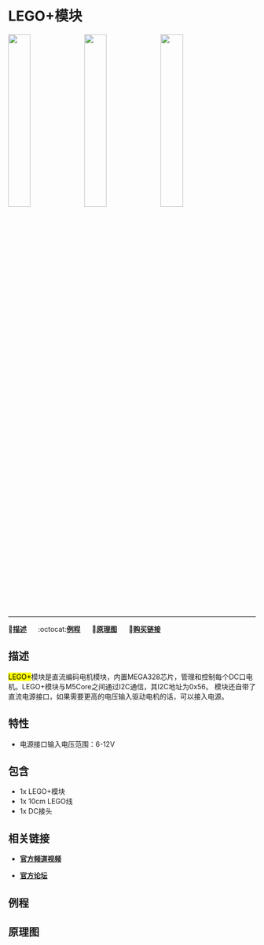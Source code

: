 # LEGO+模块

<img src="assets/img/product_pics/modules/module_lego_plus_01.png" width="30%" height="30%"> <img src="assets/img/product_pics/modules/module_lego_plus_02.png" width="30%" height="30%"> <img src="assets/img/product_pics/modules/module_lego_plus_03.png" width="30%" height="30%">

***

:memo:**[描述](#描述)**&nbsp;&nbsp;&nbsp;&nbsp;&nbsp;&nbsp;:octocat:**[例程](https://github.com/m5stack/M5Stack/tree/master/examples/Modules/GPS)**&nbsp;&nbsp;&nbsp;&nbsp;&nbsp;&nbsp;:electric_plug:**[原理图](https://github.com/m5stack/M5-Schematic/blob/master/Modules/GPS.pdf)**&nbsp;&nbsp;&nbsp;&nbsp;&nbsp;&nbsp;🛒**[购买链接](https://www.aliexpress.com/store/product/M5Stack-MEGA328-4-DC-10-DC-I2C/3226069_32961587834.html)**

## 描述

<mark>LEGO+</mark>模块是直流编码电机模块，内置MEGA328芯片，管理和控制每个DC口电机。LEGO+模块与M5Core之间通过I2C通信，其I2C地址为0x56。
模块还自带了直流电源接口，如果需要更高的电压输入驱动电机的话，可以接入电源。

## 特性

-  电源接口输入电压范围：6-12V

## 包含

-  1x LEGO+模块
-  1x 10cm LEGO线
-  1x DC接头

## 相关链接

- **[官方频道视频](https://i.youku.com/i/UNjE1ODA2MzE0OA==?spm=a2hzp.8253869.0.0)**

- **[官方论坛](http://forum.m5stack.com/)**

## 例程

## 原理图
